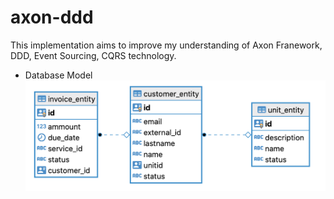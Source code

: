 # axon-ddd

This implementation aims to improve my understanding of Axon Franework, DDD, Event Sourcing, CQRS technology.

* Database Model
![Database Model](https://github.com/osvaldoga/axon-ddd/raw/master/resources/database_model.png)
